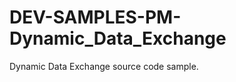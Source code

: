DEV-SAMPLES-PM-Dynamic_Data_Exchange
====================================

Dynamic Data Exchange source code sample.
